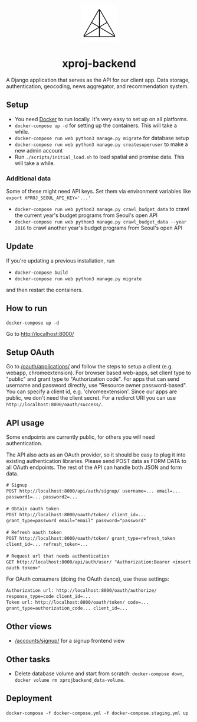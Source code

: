 <p align="center">
  <img src="/web/frontend/static/logo.png" width="100"/>
</p>

<h1 align="center">xproj-backend</h1>

A Django application that serves as the API for our client app.
Data storage, authentication, geocoding, news aggregator, and recommendation system.

## Setup

- You need [Docker](https://www.docker.com/get-docker) to run locally. It's very easy to set up on all platforms.
- `docker-compose up -d` for setting up the containers. This will take a while.
- `docker-compose run web python3 manage.py migrate` for database setup
- `docker-compose run web python3 manage.py createsuperuser` to make a new admin account
- Run `./scripts/initial_load.sh` to load spatial and promise data. This will take a while.

### Additional data

Some of these might need API keys. Set them via environment variables like `export XPROJ_SEOUL_API_KEY='...'`

- `docker-compose run web python3 manage.py crawl_budget_data` to crawl the current year's budget programs from Seoul's open API
- `docker-compose run web python3 manage.py crawl_budget_data --year 2016` to crawl another year's budget programs from Seoul's open API

## Update

If you're updating a previous installation, run

- `docker-compose build`
- `docker-compose run web python3 manage.py migrate`

and then restart the containers.

## How to run

    docker-compose up -d

Go to [http://localhost:8000/](http://localhost:8000/)

## Setup OAuth

Go to [/oauth/applications/](http://localhost:8000/oauth/applications/) and follow the steps to setup a client (e.g. webapp, chromeextension). For browser based web-apps, set client type to "public" and grant type to "Authorization code". For apps that can send username and password directly, use "Resource owner password-based". You can specify a client id, e.g. 'chromeextension'. Since our apps are public, we don't need the client secret. For a redierct URI you can use `http://localhost:8000/oauth/success/`.

## API usage

Some endpoints are currently public, for others you will need authentication.

The API also acts as an OAuth provider, so it should be easy to plug it into existing authentication libraries. Please send POST data as FORM DATA to all OAuth endpoints. The rest of the API can handle both JSON and form data.

    # Signup
    POST http://localhost:8000/api/auth/signup/ username=... email=... password1=... password2=...
    
    # Obtain oauth token
    POST http://localhost:8000/oauth/token/ client_id=... grant_type=password email="email" password="password"

    # Refresh oauth token
    POST http://localhost:8000/oauth/token/ grant_type=refresh_token client_id=... refresh_token=...

    # Request url that needs authentication
    GET http://localhost:8000/api/auth/user/ "Authorization:Bearer <insert oauth token>" 

For OAuth consumers (doing the OAuth dance), use these settings:

    Authorization url: http://localhost:8000/oauth/authorize/ response_type=code client_id=...
    Token url: http://localhost:8000/oauth/token/ code=... grant_type=authorization_code... client_id=...

## Other views

* [/accounts/signup/](http://localhost:8000/accounts/signup/) for a signup frontend view

## Other tasks

- Delete database volume and start from scratch: `docker-compose down`, `docker volume rm xprojbackend_data-volume`.

## Deployment

`docker-compose -f docker-compose.yml -f docker-compose.staging.yml up`
